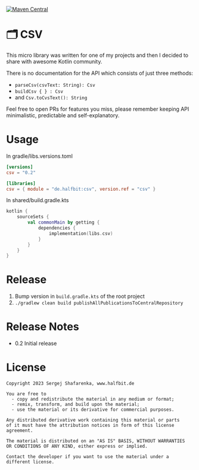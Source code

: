 [![Maven Central](http://img.shields.io/maven-central/v/de.halfbit/csv.svg)](http://search.maven.org/#search%7Cga%7C1%7Cg%3A%22de.halfbit%22%20a%3A%csv%22)

# 🗂 CSV ️

This micro library was written for one of my projects and then I decided to share with awesome Kotlin community. 


There is no documentation for the API which consists of just three methods:
- `parseCsv(csvText: String): Csv`
- `buildCsv { } : Csv`
- and `Csv.toCvsText(): String`


 Feel free to open PRs for features you miss, please remember keeping API minimalistic, predictable and self-explanatory.

# Usage

In gradle/libs.versions.toml
```toml
[versions]
csv = "0.2"

[libraries]
csv = { module = "de.halfbit:csv", version.ref = "csv" }
```

In shared/build.gradle.kts
```kotlin
kotlin {
    sourceSets {
        val commonMain by getting {
            dependencies {
                implementation(libs.csv)
            }
        }
    }
}
```

# Release

1. Bump version in `build.gradle.kts` of the root project
2. `./gradlew clean build publishAllPublicationsToCentralRepository`

# Release Notes

- 0.2 Initial release

# License
```
Copyright 2023 Sergej Shafarenka, www.halfbit.de

You are free to
  - copy and redistribute the material in any medium or format;
  - remix, transform, and build upon the material;
  - use the material or its derivative for commercial purposes.

Any distributed derivative work containing this material or parts 
of it must have the attribution notices in form of this license
agreement.

The material is distributed on an "AS IS" BASIS, WITHOUT WARRANTIES 
OR CONDITIONS OF ANY KIND, either express or implied.

Contact the developer if you want to use the material under a 
different license.
```

